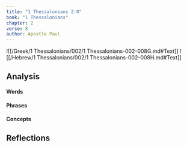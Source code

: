 ```yaml
---
title: "1 Thessalonians 2:8"
book: "1 Thessalonians"
chapter: 2
verse: 8
author: Apostle Paul
---
```

![[/Greek/1 Thessalonians/002/1 Thessalonians-002-008G.md#Text]]
![[/Hebrew/1 Thessalonians/002/1 Thessalonians-002-008H.md#Text]]

## Analysis

#### Words

#### Phrases

#### Concepts

## Reflections
